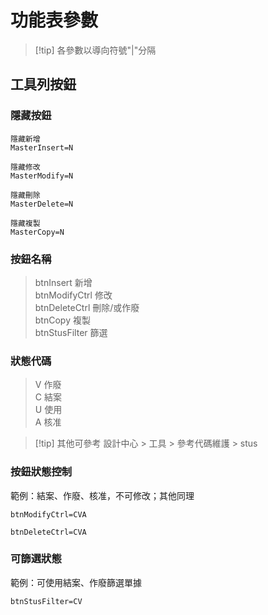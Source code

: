 # 功能表參數

> [!tip] 各參數以導向符號"|"分隔

## 工具列按鈕


### 隱藏按鈕

```
隱藏新增
MasterInsert=N

隱藏修改
MasterModify=N

隱藏刪除
MasterDelete=N

隱藏複製
MasterCopy=N
```


### 按鈕名稱

> btnInsert 新增 \
> btnModifyCtrl 修改 \
> btnDeleteCtrl 刪除/或作廢 \
> btnCopy 複製 \
> btnStusFilter 篩選

### 狀態代碼

> V 作廢 \
> C 結案 \
> U 使用 \
> A 核准

> [!tip] 其他可參考 設計中心 > 工具 > 參考代碼維護 > stus

### 按鈕狀態控制

範例：結案、作廢、核准，不可修改；其他同理
```
btnModifyCtrl=CVA

btnDeleteCtrl=CVA
```

### 可篩選狀態
範例：可使用結案、作廢篩選單據
```
btnStusFilter=CV
```
